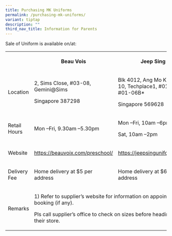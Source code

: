 ```yaml
---
title: Purchasing MK Uniforms
permalink: /purchasing-mk-uniforms/
variant: tiptap
description: ""
third_nav_title: Information for Parents
---
```

<p>Sale of Uniform is available on/at:</p>
<table style="minWidth: 75px">
<colgroup>
<col>
<col>
<col>
</colgroup>
<tbody>
<tr>
<th rowspan="1" colspan="1">
<p></p>
</th>
<th rowspan="1" colspan="1">
<p>Beau Vois</p>
</th>
<th rowspan="1" colspan="1">
<p>Jeep Sing</p>
</th>
</tr>
<tr>
<td rowspan="1" colspan="1">
<p>Location</p>
</td>
<td rowspan="1" colspan="1">
<p>2, Sims Close, #03-08, Gemini@Sims</p>
<p>Singapore 387298</p>
</td>
<td rowspan="1" colspan="1">
<p>Blk 4012, Ang Mo Kio Ave 10, Techplace1, #01-09/ #01-06B*</p>
<p>Singapore 569628</p>
</td>
</tr>
<tr>
<td rowspan="1" colspan="1">
<p>Retail Hours</p>
</td>
<td rowspan="1" colspan="1">
<p>Mon –Fri, 9.30am –5.30pm</p>
</td>
<td rowspan="1" colspan="1">
<p>Mon –Fri, 10am –6pm and</p>
<p>Sat, 10am –2pm</p>
</td>
</tr>
<tr>
<td rowspan="1" colspan="1">
<p>Website</p>
</td>
<td rowspan="1" colspan="1">
<p><a href="https://beauvoix.com/preschool/" rel="noopener noreferrer nofollow" target="_blank">https://beauvoix.com/preschool/</a>
</p>
</td>
<td rowspan="1" colspan="1">
<p><a href="https://jeepsinguniform.com/" rel="noopener noreferrer nofollow" target="_blank">https://jeepsinguniform.com/</a>
</p>
</td>
</tr>
<tr>
<td rowspan="1" colspan="1">
<p>Delivery Fee</p>
</td>
<td rowspan="1" colspan="1">
<p>Home delivery at $5 per address</p>
</td>
<td rowspan="1" colspan="1">
<p>Home delivery at $6 per address</p>
</td>
</tr>
<tr>
<td rowspan="1" colspan="1">
<p>Remarks</p>
</td>
<td rowspan="1" colspan="2">
<p>1) Refer to supplier’s website for information on appointment booking
(if any).</p>
<p>Pls call supplier’s office to check on sizes before heading to their store.</p>
</td>
</tr>
</tbody>
</table>
<p></p>